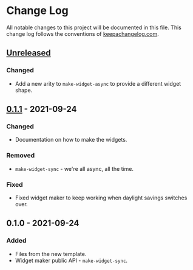 # Change Log
All notable changes to this project will be documented in this file. This change log follows the conventions of [keepachangelog.com](http://keepachangelog.com/).

## [Unreleased]
### Changed
- Add a new arity to `make-widget-async` to provide a different widget shape.

## [0.1.1] - 2021-09-24
### Changed
- Documentation on how to make the widgets.

### Removed
- `make-widget-sync` - we're all async, all the time.

### Fixed
- Fixed widget maker to keep working when daylight savings switches over.

## 0.1.0 - 2021-09-24
### Added
- Files from the new template.
- Widget maker public API - `make-widget-sync`.

[Unreleased]: https://sourcehost.site/your-name/keyboard_lum_cad/compare/0.1.1...HEAD
[0.1.1]: https://sourcehost.site/your-name/keyboard_lum_cad/compare/0.1.0...0.1.1
